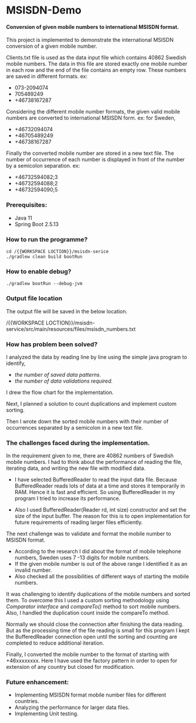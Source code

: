 # MSISDN-Demo
#### Conversion of given mobile numbers to international MSISDN format.

This project is implemented to demonstrate the international MSISDN conversion of a given mobile number.

Clients.txt file is used as the data input file which contains 40862 Swedish mobile numbers.
The data in this file are stored exactly one mobile number in each row and the end of the file contains an empty row. 
These numbers are saved in different formats.
ex: 
* 073-2094074
* 705489249
* +46738167287

Considering the different mobile number formats, the given valid mobile numbers are converted to international MSISDN form.
ex: for Sweden,
* +46732094074   
* +46705489249    
* +46738167287

Finally the converted mobile number are stored in a new text file. The number of occurrence of each number is displayed in front of the number by a semicolon separation.
ex:
* +46732594082;3
* +46732594088;2
* +46732594090;5



### Prerequisites:
   * Java 11
   * Spring Boot 2.5.13
   
   
### How to run the programme?
    cd /{{WORKSPACE LOCTION}}/msisdn-serice    
    ./gradlew clean build bootRun
  
### How to enable debug? 
	./gradlew bootRun --debug-jvm


### Output file location

The output file will be saved in the below location.

/{{WORKSPACE LOCTION}}/msisdn-service/src/main/resources/files/msisdn_numbers.txt


### How has problem been solved?
I analyzed the data by reading line by line using the simple java program to identify,
- *the number of saved data patterns.*
- *the number of data validations required.*

I drew the flow chart for the implementation.

Next, I planned a solution to count duplications and implement custom sorting.

Then I wrote down the sorted mobile numbers with their number of occurrences separated by a semicolon in a new text file.
    
### The challenges faced during the implementation.

In the requirement given to me, there are 40862 numbers of Swedish mobile numbers. I had to think about the performance of reading the file, iterating data, and writing the new file with modified data.
* I have selected BufferedReader to read the input data file. Because BufferedReader reads lots of data at a time and stores it temporarily in RAM. Hence it is fast and efficient. So using BufferedReader in my program I tried to increase its performance.

* Also I used BufferedReader(Reader rd, int size) constructor and set the size of the input buffer. The reason for this is to open implementation for future requirements of reading larger files efficiently.

The next challenge was to validate and format the mobile number to MSISDN format.
* According to the research I did about the format of mobile telephone numbers, Sweden uses 7 -13 digits for mobile numbers. 
* If the given mobile number is out of the above range I identified it as an invalid number. 
* Also checked all the possibilities of different ways of starting the mobile numbers.

It was challenging to identify duplications of the mobile numbers and sorted them. To overcome this I used a custom sorting methodology using *Comparator interface* and *compareTo()* method to sort mobile numbers. Also, I handled the duplication count inside the compareTo method. 

 Normally we should close the connection after finishing the data reading. But as the processing time of the file reading is small for this program I kept the BufferedReader connection open until the sorting and counting are completed to reduce additional iteration.

Finally, I converted the mobile number to the format of starting with +46xxxxxxxx. Here I have used the factory pattern in order to open for extension of any country but closed for modification. 


### Future enhancement:

* Implementing  MSISDN format mobile number files for different countries.
* Analyzing the performance for larger data files.
* Implementing Unit testing.
